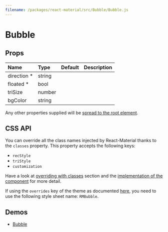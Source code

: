 ```yaml
---
filename: /packages/react-material/src/Bubble/Bubble.js
---
```


<!--- This documentation is automatically generated, do not try to edit it. -->

# Bubble



## Props

| Name | Type | Default | Description |
|:-----|:-----|:--------|:------------|
| <span class="prop-name required">direction *</span> | <span class="prop-type">string |  |  |
| <span class="prop-name required">floated *</span> | <span class="prop-type">bool |  |  |
| <span class="prop-name">triSize</span> | <span class="prop-type">number |  |  |
| <span class="prop-name">bgColor</span> | <span class="prop-type">string |  |  |

Any other properties supplied will be [spread to the root element](/guides/api#spread).

## CSS API

You can override all the class names injected by React-Material thanks to the `classes` property.
This property accepts the following keys:
- `recStyle`
- `triStyle`
- `customization`

Have a look at [overriding with classes](/customization/overrides#overriding-with-classes) section
and the [implementation of the component](https://github.com/6thquake/react-material/tree/develop/packages/react-material/src/Bubble/Bubble.js)
for more detail.

If using the `overrides` key of the theme as documented
[here](/customization/themes#customizing-all-instances-of-a-component-type),
you need to use the following style sheet name: `RMBubble`.

## Demos

- [Bubble](/demos/bubble)

